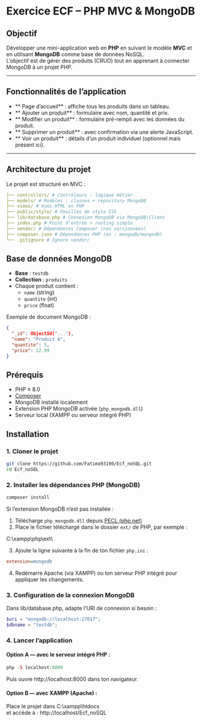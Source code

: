 # Exercice ECF – PHP MVC & MongoDB

##  Objectif

Développer une mini-application web en **PHP** en suivant le modèle **MVC** et en utilisant **MongoDB** comme base de données NoSQL.  
L’objectif est de gérer des produits (CRUD) tout en apprenant à connecter MongoDB à un projet PHP.

---

##  Fonctionnalités de l’application

- ** Page d’accueil** : affiche tous les produits dans un tableau.
- ** Ajouter un produit** : formulaire avec nom, quantité et prix.
- ** Modifier un produit** : formulaire pré-rempli avec les données du produit.
- ** Supprimer un produit** : avec confirmation via une alerte JavaScript.
- ** Voir un produit** : détails d’un produit individuel (optionnel mais présent ici).

---

##  Architecture du projet

Le projet est structuré en MVC :

```YAML
├── controllers/ # Contrôleurs : logique métier
├── models/ # Modèles : classes + repository MongoDB
├── views/ # Vues HTML en PHP
├── public/style/ # Feuilles de style CSS
├── lib/database.php # Connexion MongoDB via MongoDB\Client
├── index.php # Point d’entrée + routing simple
├── vendor/ # Dépendances Composer (non versionnées)
├── composer.json # Dépendances PHP (ex : mongodb/mongodb)
└── .gitignore # Ignore vendor/
```
##  Base de données MongoDB

- **Base** : `testdb`
- **Collection** : `produits`
- Chaque produit contient :
  - `name` (string)
  - `quantite` (int)
  - `price` (float)

Exemple de document MongoDB :
```json
{
  "_id": ObjectId("..."),
  "name": "Produit A",
  "quantite": 5,
  "price": 12.99
}
```

##  Prérequis

- PHP ≥ 8.0
- [Composer](https://getcomposer.org/)
- MongoDB installé localement
- Extension PHP MongoDB activée (`php_mongodb.dll`)
- Serveur local (XAMPP ou serveur intégré PHP)

##  Installation

### 1. **Cloner le projet**

```bash
git clone https://github.com/Fatima93190/Ecf_noSQL.git
cd Ecf_noSQL
```

###  2. Installer les dépendances PHP (MongoDB)

```bash
composer install
```
Si l’extension MongoDB n’est pas installée :

1. Télécharge `php_mongodb.dll` depuis [PECL (php.net)](https://pecl.php.net/package/mongodb)
2. Place le fichier téléchargé dans le dossier `ext/` de PHP, par exemple :

C:\xampp\php\ext\

3. Ajoute la ligne suivante à la fin de ton fichier `php.ini` :

```ini
extension=mongodb
```
4. Redémarre Apache (via XAMPP) ou ton serveur PHP intégré pour appliquer les changements.

### 3. Configuration de la connexion MongoDB
Dans lib/database.php, adapte l’URI de connexion si besoin :

```php
$uri = "mongodb://localhost:27017";
$dbname = "testdb";
```
### 4. Lancer l’application
#### Option A — avec le serveur intégré PHP :
```php
php -S localhost:8000
```
Puis ouvre http://localhost:8000 dans ton navigateur.

#### Option B — avec XAMPP (Apache) :
Place le projet dans C:\xampp\htdocs\
et accède à :
http://localhost/Ecf_noSQL

